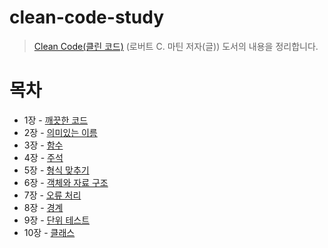 # clean-code-study
> [Clean Code(클린 코드)](https://product.kyobobook.co.kr/detail/S000001032980) (로버트 C. 마틴 저자(글)) 도서의 내용을 정리합니다.

# 목차
- 1장 - [깨끗한 코드](https://github.com/devopenlibrary/clean-code-study/blob/main/chapter1-clean-code.md)
- 2장 - [의미있는 이름](https://github.com/devopenlibrary/clean-code-study/blob/main/chapter2-meaningful-names.md)
- 3장 - [함수](https://github.com/devopenlibrary/clean-code-study/blob/main/chapter3-function.md)
- 4장 - [주석](https://github.com/devopenlibrary/clean-code-study/blob/main/chapter4-annotation.md)
- 5장 - [형식 맞추기](https://github.com/devopenlibrary/clean-code-study/blob/main/chapter5-consistent-formatting%20.md)
- 6장 - [객체와 자료 구조](https://github.com/devopenlibrary/clean-code-study/blob/main/chpater6-obejct-and-data-structure.md)
- 7장 - [오류 처리](https://github.com/devopenlibrary/clean-code-study/blob/main/chapter7-error-handling.md)
- 8장 - [경계](https://github.com/devopenlibrary/clean-code-study/blob/main/chapter8-boundary.md)
- 9장 - [단위 테스트](https://github.com/devopenlibrary/clean-code-study/blob/main/chapter9-unit-test.md)
- 10장 - [클래스](https://github.com/devopenlibrary/clean-code-study/blob/main/chapter10-class.md)
